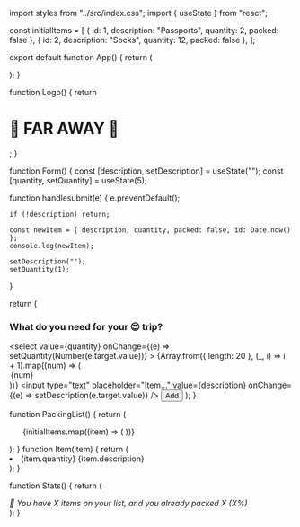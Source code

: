 import styles from "../src/index.css";
import { useState } from "react";

const initialItems = [
  { id: 1, description: "Passports", quantity: 2, packed: false },
  { id: 2, description: "Socks", quantity: 12, packed: false },
];

export default function App() {
  return (
    <div className="App">
      <Logo />
      <Form />
      <PackingList />
      <Stats />
    </div>
  );
}

function Logo() {
  return <h1>🌴 FAR AWAY 💼</h1>;
}

function Form() {
  const [description, setDescription] = useState("");
  const [quantity, setQuantity] = useState(5);

  function handlesubmit(e) {
    e.preventDefault();

    if (!description) return;

    const newItem = { description, quantity, packed: false, id: Date.now() };
    console.log(newItem);

    setDescription("");
    setQuantity(1);
  }

  return (
    <form className="add-form" onSubmit={handlesubmit}>
      <h3> What do you need for your 😍 trip?</h3>
      <select
        value={quantity}
        onChange={(e) => setQuantity(Number(e.target.value))}
      >
        {Array.from({ length: 20 }, (_, i) => i + 1).map((num) => (
          <option value={num} key={num}>
            {num}
          </option>
        ))}
      </select>
      <input
        type="text"
        placeholder="Item..."
        value={description}
        onChange={(e) => setDescription(e.target.value)}
      />
      <button>Add</button>
    </form>
  );
}

function PackingList() {
  return (
    <div className="list">
      <ul className="list">
        {initialItems.map((item) => (
          <Item item={item} key={item.id} />
        ))}
      </ul>
    </div>
  );
}
function Item(item) {
  return (
    <li>
      <span>
        {item.quantity} {item.description}
      </span>
    </li>
  );
}

function Stats() {
  return (
    <footer className="stats">
      <em>💼 You have X items on your list, and you already packed X (X%)</em>
    </footer>
  );
}
